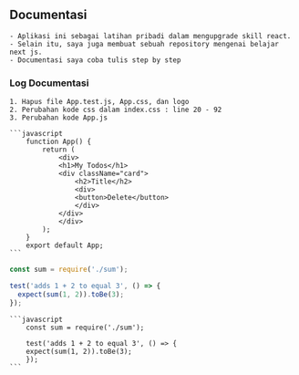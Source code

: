 ## Documentasi 
    - Aplikasi ini sebagai latihan pribadi dalam mengupgrade skill react.
    - Selain itu, saya juga membuat sebuah repository mengenai belajar next js. 
    - Documentasi saya coba tulis step by step

### Log Documentasi
    1. Hapus file App.test.js, App.css, dan logo
    2. Perubahan kode css dalam index.css : line 20 - 92
    3. Perubahan kode App.js

    ```javascript
        function App() {
            return (
                <div>
                <h1>My Todos</h1>
                <div className="card">
                    <h2>Title</h2>
                    <div>
                    <button>Delete</button>
                    </div>
                </div>
                </div>
            );
        }
        export default App;
    ```
```javascript
const sum = require('./sum');

test('adds 1 + 2 to equal 3', () => {
  expect(sum(1, 2)).toBe(3);
});
```
    ```javascript
        const sum = require('./sum');

        test('adds 1 + 2 to equal 3', () => {
        expect(sum(1, 2)).toBe(3);
        });
    ```